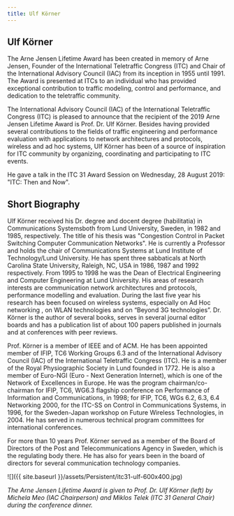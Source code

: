 ```yaml
---
title: Ulf Körner
---
```


## Ulf Körner

The Arne Jensen Lifetime Award has been created in memory of Arne Jensen, Founder of the International Teletraffic Congress (ITC) and Chair of the International Advisory Council (IAC) from its inception in 1955 until 1991. The Award is presented at ITCs to an individual who has provided exceptional contribution to traffic modeling, control and performance, and dedication to the teletraffic community.

The International Advisory Council (IAC) of the International Teletraffic Congress (ITC) is pleased to announce that the recipient of the 2019 Arne Jensen Lifetime Award is Prof. Dr. Ulf Körner. Besides having provided several contributions to the fields of traffic engineering and performance evaluation with applications to network architectures and protocols, wireless and ad hoc systems, Ulf Körner has been of a source of inspiration for ITC community by organizing, coordinating and participating to ITC events.

He gave a talk in the ITC 31 Award Session on Wednesday, 28 August 2019: "ITC: Then and Now".

## Short Biography

Ulf Körner received his Dr. degree and docent degree (habilitatia) in Communications Systemsboth from Lund University, Sweden, in 1982 and 1985, respectively. The title of his thesis was "Congestion Control in Packet Switching Computer Communication Networks". He is currently a Professor and holds the chair of Communications Systems at Lund Institute of Technology/Lund University. He has spent three sabbaticals at North Carolina State University, Raleigh, NC, USA in 1986, 1987 and 1992 respectively. From 1995 to 1998 he was the Dean of Electrical Engineering and Computer Engineering at Lund University. His areas of research interests are communication network architectures and protocols, performance modelling and evaluation. During the last five year his research has been focused on wireless systems, especially on Ad Hoc networking , on WLAN technologies and on “Beyond 3G technologies”. Dr. Körner is the author of several books, serves in several journal editor boards and has a publication list of about 100 papers published in journals and at conferences with peer reviews.

Prof. Körner is a member of IEEE and of ACM. He has been appointed member of IFIP, TC6 Working Groups 6.3 and of the International Advisory Council (IAC) of the International Teletraffic Congress (ITC). He is a member of the Royal Physiographic Society in Lund founded in 1772. He is also a member of Euro-NGI (Euro - Next Generation Internet), which is one of the Network of Excellences in Europe. He was the program chairman/co-chairman for IFIP, TC6, WG6.3 flagship conference on Performance of Information and Communications, in 1998; for IFIP, TC6, WGs 6.2, 6.3, 6.4 Networking 2000, for the ITC-SS on Control in Communications Systems, in 1996, for the Sweden-Japan workshop on Future Wireless Technologies, in 2004. He has served in numerous technical program committees for international conferences.

For more than 10 years Prof. Körner served as a member of the Board of Directors of the Post and Telecommunications Agency in Sweden, which is the regulating body there. He has also for years been in the board of directors for several communication technology companies.



![]({{ site.baseurl }}/assets/Persistent/itc31-ulf-600x400.jpg)

_The Arne Jensen Lifetime Award is given to Prof. Dr. Ulf Körner (left) by Michela Meo (IAC Chairperson) and Miklos Telek (ITC 31 General Chair) during the conference dinner._
